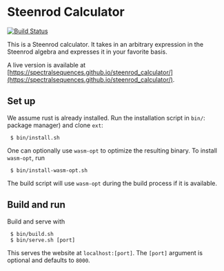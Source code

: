 # Steenrod Calculator
[![Build Status](https://travis-ci.com/SpectralSequences/steenrod_calculator.svg?branch=master)](https://travis-ci.com/SpectralSequences/steenrod_calculator)

This is a Steenrod calculator. It takes in an arbitrary expression in the
Steenrod algebra and expresses it in your favorite basis.

A live version is available at [https://spectralsequences.github.io/steenrod_calculator/](https://spectralsequences.github.io/steenrod_calculator/).

## Set up
We assume rust is already installed. Run the installation script in `bin/`:
package manager) and clone `ext`:
```console
 $ bin/install.sh
```

One can optionally use `wasm-opt` to optimize the resulting binary. To install `wasm-opt`, run
```console
 $ bin/install-wasm-opt.sh
```
The build script will use `wasm-opt` during the build process if it is available.

## Build and run
Build and serve with
```console
 $ bin/build.sh
 $ bin/serve.sh [port]
```
This serves the website at `localhost:[port]`. The `[port]` argument is optional and defaults to `8000`.
